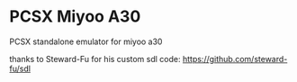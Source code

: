 # PCSX Miyoo A30
PCSX standalone emulator for miyoo a30

thanks to Steward-Fu for his custom sdl code:
https://github.com/steward-fu/sdl